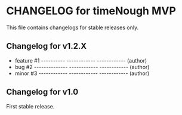 CHANGELOG for timeNough MVP
==========================

This file contains changelogs for stable releases only.

Changelog for v1.2.X
------------------

* feature #1 ---------- ------------ ------------ (author)
* bug #2 -------------- ------------ ------------ (author)
* minor #3 ------------ ------------ ------------ (author)

Changelog for v1.0
------------------

First stable release.
